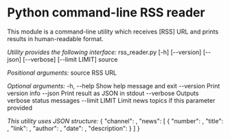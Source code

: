 # Python command-line RSS reader

This module is a command-line utility which receives [RSS] URL and prints results in human-readable format.

*Utility provides the following interface:*
rss_reader.py [-h] [--version] [--json] [--verbose] [--limit LIMIT] source

*Positional arguments:*
  source         RSS URL

*Optional arguments:*
  -h, --help     Show help message and exit
  --version      Print version info
  --json         Print result as JSON in stdout
  --verbose      Outputs verbose status messages
  --limit LIMIT  Limit news topics if this parameter provided

*This utility uses JSON structure:*
    {
        "channel": <string>,
        "news": [
            {
                "number": <int>,
                "title": <string>,
                "link": <string>,
                "author": <string>,
                "date": <string>,
                "description": <string>
            }
        ]
    }
